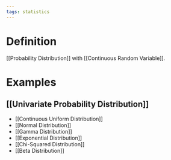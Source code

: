 ```yaml
---
tags: statistics
---
```


# Definition

[[Probability Distribution]] with [[Continuous Random Variable]].

# Examples
## [[Univariate Probability Distribution]]
- [[Continuous Uniform Distribution]]
- [[Normal Distribution]]
- [[Gamma Distribution]]
- [[Exponential Distribution]]
- [[Chi-Squared Distribution]]
- [[Beta Distribution]]
